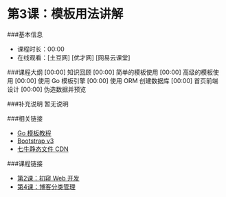 第3课：模板用法讲解
==========================

###基本信息
- 课程时长：00:00
- 在线观看：[土豆网] [优才网] [网易云课堂]

###课程大纲
	[00:00] 知识回顾
	[00:00] 简单的模板使用
	[00:00] 高级的模板使用
	[00:00] 使用 Go 模板引擎
	[00:00] 使用 ORM 创建数据库
	[00:00] 首页前端设计
	[00:00] 伪造数据并预览
	
###补充说明
暂无说明

###相关链接

- [Go 模板教程](https://github.com/astaxie/build-web-application-with-golang/blob/master/ebook/07.4.md)
- [Bootstrap v3](http://v3.bootcss.com/)
- [七牛静态文件 CDN](http://www.staticfile.org/)

###课程链接
- [第2课：初窥 Web 开发](../lecture2/lecture2.md)
- [第4课：博客分类管理](../lecture4/lecture4.md)
